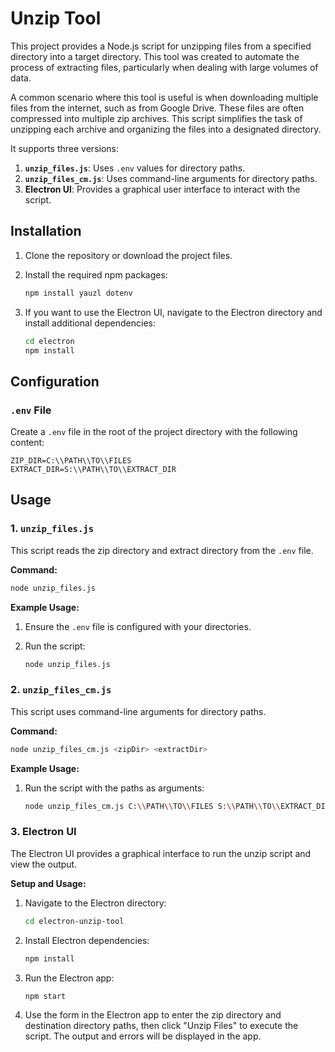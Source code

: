 # Unzip Tool

This project provides a Node.js script for unzipping files from a specified directory into a target directory. This tool was created to automate the process of extracting files, particularly when dealing with large volumes of data.

A common scenario where this tool is useful is when downloading multiple files from the internet, such as from Google Drive. These files are often compressed into multiple zip archives. This script simplifies the task of unzipping each archive and organizing the files into a designated directory.

It supports three versions:

1. **`unzip_files.js`**: Uses `.env` values for directory paths.
2. **`unzip_files_cm.js`**: Uses command-line arguments for directory paths.
3. **Electron UI**: Provides a graphical user interface to interact with the script.

## Installation

1. Clone the repository or download the project files.
2. Install the required npm packages:

   ```bash
   npm install yauzl dotenv
   ```

3. If you want to use the Electron UI, navigate to the Electron directory and install additional dependencies:

   ```bash
   cd electron
   npm install
   ```

## Configuration

### `.env` File

Create a `.env` file in the root of the project directory with the following content:

```env
ZIP_DIR=C:\\PATH\\TO\\FILES
EXTRACT_DIR=S:\\PATH\\TO\\EXTRACT_DIR
```

## Usage

### 1. `unzip_files.js`

This script reads the zip directory and extract directory from the `.env` file.

**Command:**

```bash
node unzip_files.js
```

**Example Usage:**

1. Ensure the `.env` file is configured with your directories.
2. Run the script:

   ```bash
   node unzip_files.js
   ```

### 2. `unzip_files_cm.js`

This script uses command-line arguments for directory paths.

**Command:**

```bash
node unzip_files_cm.js <zipDir> <extractDir>
```

**Example Usage:**

1. Run the script with the paths as arguments:

   ```bash
   node unzip_files_cm.js C:\\PATH\\TO\\FILES S:\\PATH\\TO\\EXTRACT_DIR
   ```

### 3. Electron UI

The Electron UI provides a graphical interface to run the unzip script and view the output.

**Setup and Usage:**

1. Navigate to the Electron directory:

   ```bash
   cd electron-unzip-tool
   ```

2. Install Electron dependencies:

   ```bash
   npm install
   ```

3. Run the Electron app:

   ```bash
   npm start
   ```

4. Use the form in the Electron app to enter the zip directory and destination directory paths, then click "Unzip Files" to execute the script. The output and errors will be displayed in the app.
